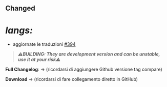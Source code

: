 ## Changed

# _langs:_
- aggiornate le traduzioni [#394](https://github.com/Loweredgames/Voidblock/pull/394)

> _**⚠️BUILDING: They are development version and can be unstable, use it at your risk⚠️**_

**Full Changelog**: -> (ricordarsi di aggiungere Github versione tag compare)

**Download** -> (ricordarsi di fare collegamento diretto in GitHub)